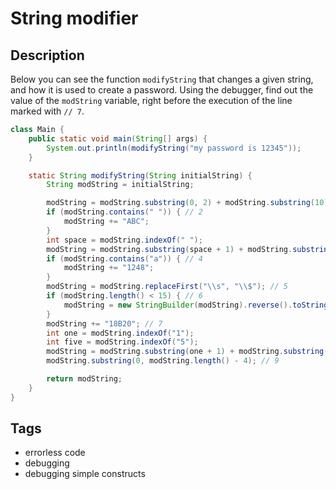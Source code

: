# String modifier

## Description
Below you can see the function `modifyString` that changes a given string, and how it is used to create a password. Using the debugger, find out the value of the `modString` variable, right before the execution of the line marked with `// 7`.

```java
class Main {
    public static void main(String[] args) {
        System.out.println(modifyString("my password is 12345"));
    }

    static String modifyString(String initialString) {
        String modString = initialString;

        modString = modString.substring(0, 2) + modString.substring(10); // 1
        if (modString.contains(" ")) { // 2
            modString += "ABC";
        }
        int space = modString.indexOf(" ");
        modString = modString.substring(space + 1) + modString.substring(0, space); // 3
        if (modString.contains("a")) { // 4
            modString += "1248";
        }
        modString = modString.replaceFirst("\\s", "\\$"); // 5
        if (modString.length() < 15) { // 6
            modString = new StringBuilder(modString).reverse().toString();
        }
        modString += "18B20"; // 7
        int one = modString.indexOf("1");
        int five = modString.indexOf("5");
        modString = modString.substring(one + 1) + modString.substring(0, five); // 8
        modString.substring(0, modString.length() - 4); // 9

        return modString;
    }
}
```

## Tags
- errorless code
- debugging
- debugging simple constructs